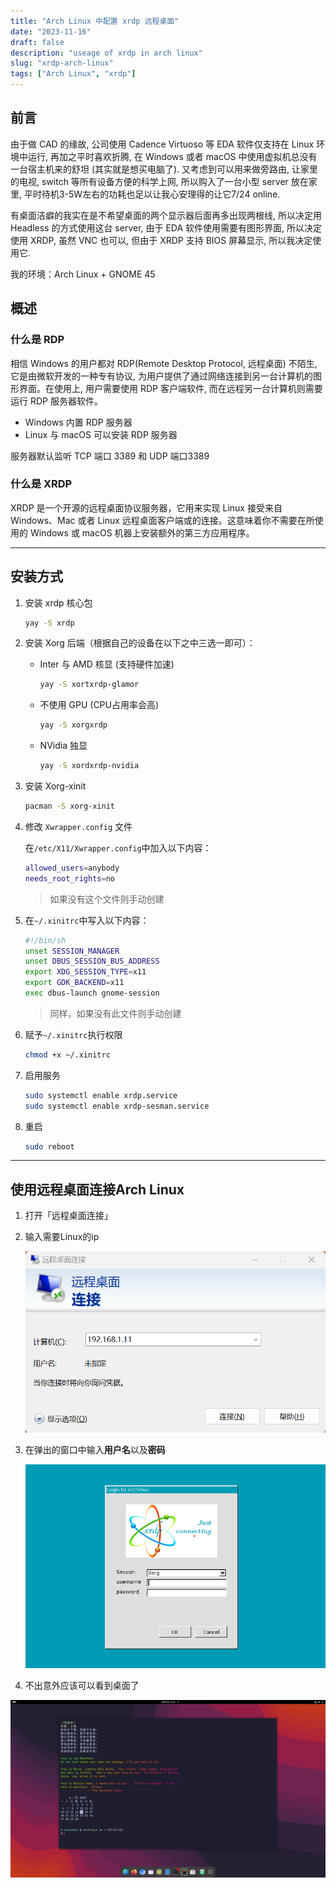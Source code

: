 ```yaml
---
title: "Arch Linux 中配置 xrdp 远程桌面"
date: "2023-11-16"
draft: false
description: "useage of xrdp in arch linux"
slug: "xrdp-arch-linux"
tags: ["Arch Linux", "xrdp"]
---
```




## 前言

由于做 CAD 的缘故, 公司使用 Cadence Virtuoso 等 EDA 软件仅支持在 Linux 环境中运行, 再加之平时喜欢折腾, 在 Windows 或者 macOS 中使用虚拟机总没有一台宿主机来的舒坦 (其实就是想买电脑了). 又考虑到可以用来做旁路由, 让家里的电视, switch 等所有设备方便的科学上网, 所以购入了一台小型 server 放在家里, 平时待机3-5W左右的功耗也足以让我心安理得的让它7/24 online.

有桌面洁癖的我实在是不希望桌面的两个显示器后面再多出现两根线, 所以决定用 Headless 的方式使用这台 server, 由于 EDA 软件使用需要有图形界面, 所以决定使用 XRDP, 虽然 VNC 也可以, 但由于 XRDP 支持 BIOS 屏幕显示, 所以我决定使用它.

我的环境：Arch Linux + GNOME 45

## 概述

### 什么是 RDP

相信 Windows 的用户都对 RDP(Remote Desktop Protocol, 远程桌面) 不陌生, 它是由微软开发的一种专有协议,  为用户提供了通过网络连接到另一台计算机的图形界面。在使用上, 用户需要使用 RDP 客户端软件, 而在远程另一台计算机则需要运行 RDP 服务器软件。

- Windows 内置 RDP 服务器
- Linux 与 macOS 可以安装 RDP 服务器

服务器默认监听 TCP 端口 3389 和 UDP 端口3389

### 什么是 XRDP

XRDP 是一个开源的远程桌面协议服务器，它用来实现 Linux 接受来自 Windows、Mac 或者 Linux 远程桌面客户端或的连接。这意味着你不需要在所使用的 Windows 或 macOS 机器上安装额外的第三方应用程序。



---



## 安装方式

1. 安装 xrdp 核心包

   ```bash
   yay -S xrdp
   ```

2. 安装 Xorg 后端（根据自己的设备在以下之中三选一即可）：

   - Inter 与 AMD 核显 (支持硬件加速)

     ```bash
     yay -S xortxrdp-glamor
     ```

   - 不使用 GPU (CPU占用率会高)

     ```bash
     yay -S xorgxrdp
     ```

   - NVidia 独显

     ```bash
     yay -S xordxrdp-nvidia
     ```

3. 安装 Xorg-xinit

   ```bash
   pacman -S xorg-xinit
   ```

4. 修改 `Xwrapper.config` 文件

   在`/etc/X11/Xwrapper.config`中加入以下内容：

   ```bash
   allowed_users=anybody
   needs_root_rights=no
   ```

   > 如果没有这个文件则手动创建

5. 在`~/.xinitrc`中写入以下内容：

   ```bash
   #!/bin/sh
   unset SESSION_MANAGER
   unset DBUS_SESSION_BUS_ADDRESS
   export XDG_SESSION_TYPE=x11
   export GDK_BACKEND=x11
   exec dbus-launch gnome-session
   ```

   > 同样，如果没有此文件则手动创建

6. 赋予`~/.xinitrc`执行权限

   ```bash
   chmod +x ~/.xinitrc
   ```

7. 启用服务

   ```bash
   sudo systemctl enable xrdp.service
   sudo systemctl enable xrdp-sesman.service
   ```

8. 重启

   ```bash
   sudo reboot
   ```



---



## 使用远程桌面连接Arch Linux

1. 打开「远程桌面连接」

2. 输入需要Linux的ip

   ![](remote.png)

3. 在弹出的窗口中输入**用户名**以及**密码**

   ![](xorg.png)

4. 不出意外应该可以看到桌面了

![](arch-desktop.png)